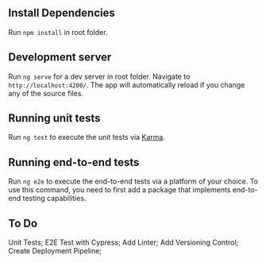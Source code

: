 ## Install Dependencies
Run `npm install` in root folder.

## Development server

Run `ng serve` for a dev server in root folder. Navigate to `http://localhost:4200/`. The app will automatically reload if you change any of the source files.

## Running unit tests

Run `ng test` to execute the unit tests via [Karma](https://karma-runner.github.io).

## Running end-to-end tests

Run `ng e2e` to execute the end-to-end tests via a platform of your choice. To use this command, you need to first add a package that implements end-to-end testing capabilities.

## To Do
Unit Tests;
E2E Test with Cypress;
Add Linter;
Add Versioning Control;
Create Deployment Pipeline;
